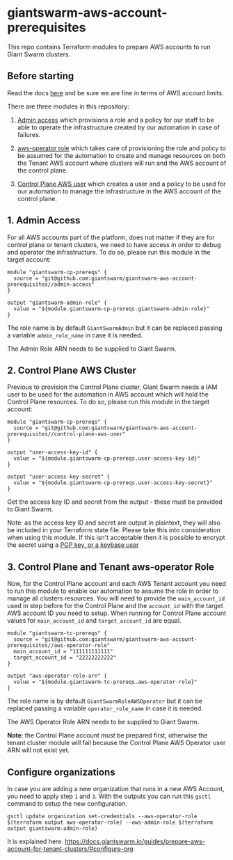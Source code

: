 # giantswarm-aws-account-prerequisites
This repo contains Terraform modules to prepare AWS accounts to run Giant Swarm clusters.

## Before starting
Read the docs [here](https://docs.giantswarm.io/guides/prepare-aws-account-for-tenant-clusters/) and be sure we are fine in terms of AWS account limits.

There are three modules in this repository:

1) [Admin access](./admin-access) which provisions a role and a policy for our staff to be able to operate the infrastructure created by our automation in case of failures.

2) [aws-operator role](./aws-operator-role) which takes care of provisioning the role and policy to be assumed for the automation to create and manage resources on both the Tenant AWS account where clusters will run and the AWS account of the control plane.

3) [Control Plane AWS user](./control-plane-aws-user) which creates a user and a policy to be used for our automation to manage the infrastructure in the AWS account of the control plane.

## 1. Admin Access

For all AWS accounts part of the platform, does not matter if they are for control plane or tenant clusters, we need to have access in order to debug and operator the infrastructure. To do so, please run this module in the target account:

```hcl
module "giantswarm-cp-prereqs" {
  source = "git@github.com:giantswarm/giantswarm-aws-account-prerequisites//admin-access"
}

output "giantswarm-admin-role" {
  value = "${module.giantswarm-cp-prereqs.giantswarm-admin-role}"
}
```

The role name is by default `GiantSwarmAdmin` but it can be replaced passing a variable `admin_role_name` in case it is needed.

The Admin Role ARN needs to be supplied to Giant Swarm.

## 2. Control Plane AWS Cluster

Previous to provision the Control Plane cluster, Giant Swarm needs a IAM user to be used for the automation in AWS account which will hold the Control Plane resources. To do so, please run this module in the target account:

```hcl
module "giantswarm-cp-prereqs" {
  source = "git@github.com:giantswarm/giantswarm-aws-account-prerequisites//control-plane-aws-user"
}

output "user-access-key-id" {
  value = "${module.giantswarm-cp-prereqs.user-access-key-id}"
}

output "user-access-key-secret" {
  value = "${module.giantswarm-cp-prereqs.user-access-key-secret}"
}
```

Get the access key ID and secret from the output - these must be provided to Giant Swarm.

Note: as the access key ID and secret are output in plaintext, they will also be included in your
Terraform state file. Please take this into consideration when using this module. If this isn't
acceptable then it is possible to encrypt the secret using a [PGP key, or a keybase user](https://www.terraform.io/docs/providers/aws/r/iam_access_key.html#pgp_key)

## 3. Control Plane and Tenant aws-operator Role

Now, for the Control Plane account and each AWS Tenant account you need to run this module to enable our automation to assume the role in order to manage all clusters resources. You will need to provide the `main_account_id` used in step before for the Control Plane and the `account_id` with the target AWS account ID you need to setup. When running for Control Plane account values for `main_account_id` and `target_account_id` are equal.

```hcl
module "giantswarm-tc-prereqs" {
  source = "git@github.com:giantswarm/giantswarm-aws-account-prerequisites//aws-operator-role"
  main_account_id = "111111111111"
  target_account_id = "22222222222"
}

output "aws-operator-role-arn" {
  value = "${module.giantswarm-tc-prereqs.aws-operator-role}"
}
```

The role name is by default `GiantSwarmRoleAWSOperator` but it can be replaced passing a variable `operator_role_name` in case it is needed.

The AWS Operator Role ARN needs to be supplied to Giant Swarm.

__Note__: the Control Plane account _must_ be prepared first, otherwise the tenant cluster module will fail because the Control Plane AWS Operator user ARN will not exist yet.

## Configure organizations

In case you are adding a new organization that runs in a new AWS Account, you need to apply step `1` and `3`. With the outputs you can run this `gsctl` command to setup the new configuration.

`gsctl update organization set-credentials --aws-operator-role $(terraform output aws-operator-role) --aws-admin-role $(terraform output giantswarm-admin-role)`

It is explained here.
https://docs.giantswarm.io/guides/prepare-aws-account-for-tenant-clusters/#configure-org
